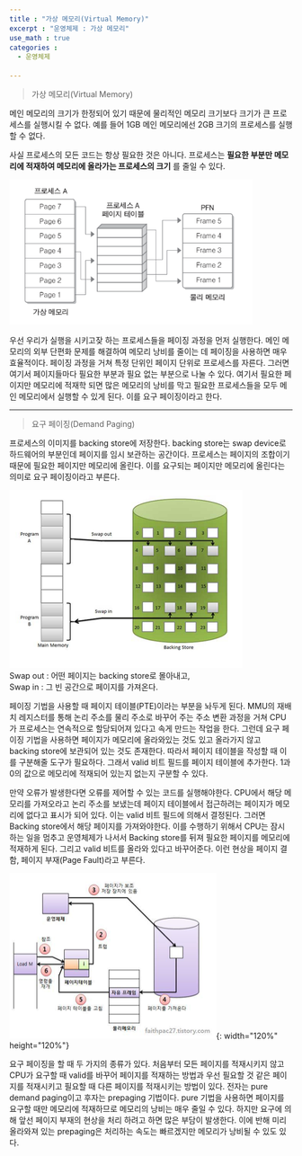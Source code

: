 ```yaml
---
title : "가상 메모리(Virtual Memory)"
excerpt : "운영체제 : 가상 메모리"
use_math : true
categories :
  - 운영체제

---
```


> 가상 메모리(Virtual Memory)  

메인 메모리의 크기가 한정되어 있기 때문에 물리적인 메모리 크기보다 크기가 큰 프로세스를 실행시킬 수 없다. 예를 들어 1GB 메인 메모리에선 2GB 크기의 프로세스를 실행할 수 없다.  

사실 프로세스의 모든 코드는 항상 필요한 것은 아니다. 프로세스는 **필요한 부분만 메모리에 적재하여 메모리에 올라가는 프로세스의 크기** 를 줄일 수 있다.  

![](/assets/images/가상메모리1.png)  

우선 우리가 실행을 시키고잦 하는 프로세스들을 페이징 과정을 먼저 실행한다. 메인 메모리의 외부 단편화 문제를 해결하여 메모리 낭비를 줄이는 데 페이징을 사용하면 매우 효율적이다. 페이징 과정을 거쳐 특정 단위인 페이지 단위로 프로세스를 자른다. 그러면 여기서 페이지들마다 필요한 부분과 필요 없는 부분으로 나눌 수 있다. 여기서 필요한 페이지만 메모리에 적재학 되면 많은 메모리의 낭비를 막고 필요한 프로세스들을 모두 메인 메모리에서 실행할 수 있게 된다. 이를 요구 페이징이라고 한다.  

---

> 요구 페이징(Demand Paging)  

프로세스의 이미지를 backing store에 저장한다. backing store는 swap device로 하드웨어의 부분인데 페이지를 임시 보관하는 공간이다. 프로세스는 페이지의 조합이기 때문에 필요한 페이지만 메모리에 올린다. 이를 요구되는 페이지만 메모리에 올린다는 의미로 요구 페이징이라고 부른다.  

![](/assets/images/가상메모리2.png)  
Swap out : 어떤 페이지는 backing store로 몰아내고,  
Swap in : 그 빈 공간으로 페이지를 가져온다.  

페이징 기법을 사용할 때 페이지 테이블(PTE)이라는 부분을 놔두게 된다. MMU의 재배치 레지스터를 통해 논리 주소를 물리 주소로 바꾸어 주는 주소 변환 과정을 거쳐 CPU가 프로세스는 연속적으로 할당되어져 있다고 속게 만드는 작업을 한다. 그런데 요구 페이징 기법을 사용하면 페이지가 메모리에 올라와있는 것도 있고 올라가지 않고 backing store에 보관되어 있는 것도 존재한다. 따라서 페이지 테이블을 작성할 때 이를 구분해줄 도구가 필요하다. 그래서 valid 비트 필드를 페이지 테이블에 추가한다. 1과 0의 값으로 메모리에 적재되어 있는지 없는지 구분할 수 있다.  

만약 오류가 발생한다면 오류를 제어할 수 있는 코드를 실행해야한다. CPU에서 해당 메모리를 가져오라고 논리 주소를 보냈는데 페이지 테이블에서 접근하려는 페이지가 메모리에 없다고 표시가 되어 있다. 이는 valid 비트 필드에 의해서 결정된다. 그러면 Backing store에서 해당 페이지를 가져와야한다. 이를 수행하기 위해서 CPU는 잠시 하는 일을 멈추고 운영체제가 나서서 Backing store를 뒤져 필요한 페이지를 메모리에 적재하게 된다. 그리고 valid 비트를 올라와 있다고 바꾸어준다. 이런 현상을 페이지 결함, 페이지 부재(Page Fault)라고 부른다.  

![](/assets/images/가상메모리3.png){: width="120%" height="120%"}     

요구 페이징을 할 때 두 가지의 종류가 있다. 처음부터 모든 페이지를 적재시키지 않고 CPU가 요구할 때 valid를 바꾸어 페이지를 적재하는 방법과 우선 필요할 것 같은 페이지를 적재시키고 필요할 때 다른 페이지를 적재시키는 방법이 있다. 전자는 pure demand paging이고 후자는 prepaging 기법이다. pure 기법을 사용하면 페이지를 요구할 때만 메모리에 적재하므로 메모리의 낭비는 매우 줄일 수 있다. 하지만 요구에 의해 앞선 페이지 부재의 현상을 처리 하려고 하면 많은 부담이 발생한다. 이에 반해 미리 올라와져 있는 prepaging은 처리하는 속도는 빠르겠지만 메모리가 낭비될 수 있도 있다.  
